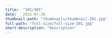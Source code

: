 ```yaml
---
title:  "201/365"
date:   2015-07-20
thumbnail-path: "thumbnails/thumbnail-201.jpg"
full-path: "full-size/full-size-201.jpg"
short-description: "Description"
---
```

